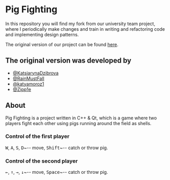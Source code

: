# Pig Fighting
In this repository you will find my fork from our university team project, where I periodically make changes and train in writing and refactoring code and implementing design patterns. 

The original version of our project can be found [here](https://github.com/KatsiarynaDzibrova/pig_fighting).

## The original version was developed by
* [@KatsiarynaDzibrova](https://github.com/KatsiarynaDzibrova)
* [@RainMustFall](https://github.com/RainMustFall)
* [@katyamoroz1](https://github.com/katyamoroz1)
* [@Zipp1e](https://github.com/Zipp1e)

## About
Pig Fighting is a project written in C++ & Qt, which is a game where two players fight each other using pigs running around the field as shells. 

### Control of the first player
<kbd>W</kbd>, <kbd>A</kbd>, <kbd>S</kbd>, <kbd>D</kbd>~-- move, <kbd>Shift</kbd>~-- catch or throw pig. 

### Control of the second player
<kbd>&#8592;</kbd>, <kbd>&#8593;</kbd>, <kbd>&#8594;</kbd>, <kbd>&#8595;</kbd>~-- move, <kbd>Space</kbd>~-- catch or throw pig. 
